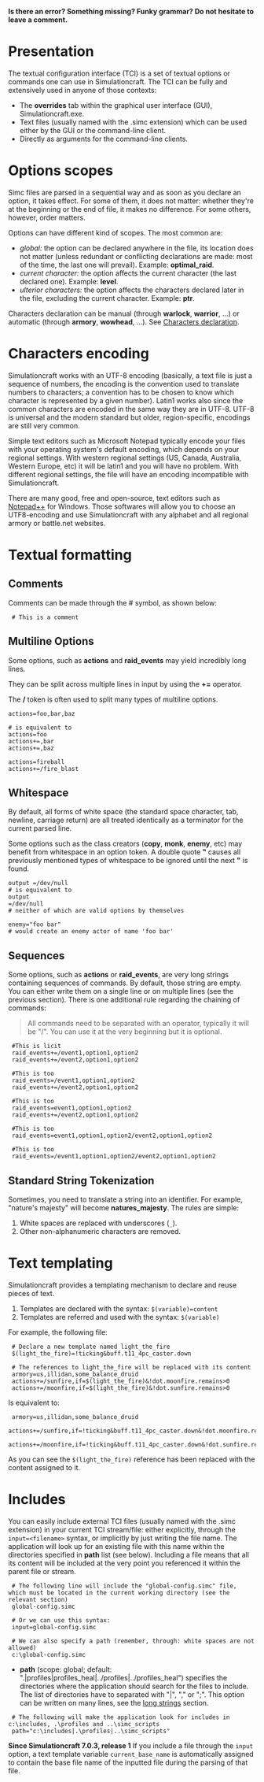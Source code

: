 **Is there an error? Something missing? Funky grammar? Do not hesitate to leave a comment.**

# Presentation
The textual configuration interface (TCI) is a set of textual options or commands one can use in Simulationcraft. The TCI can be fully and extensively used in anyone of those contexts:
  * The **overrides** tab within the graphical user interface (GUI), Simulationcraft.exe.
  * Text files (usually named with the .simc extension) which can be used either by the GUI or the command-line client.
  * Directly as arguments for the command-line clients.

# Options scopes
Simc files are parsed in a sequential way and as soon as you declare an option, it takes effect. For some of them, it does not matter: whether they're at the beginning or the end of file, it makes no difference. For some others, however, order matters.

Options can have different kind of scopes. The most common are:
  * _global:_ the option can be declared anywhere in the file, its location does not matter (unless redundant or conflicting declarations are made: most of the time, the last one will prevail). Example: **optimal\_raid**.
  * _current character:_ the option affects the current character (the last declared one). Example: **level**.
  * _ulterior characters:_ the option affects the characters declared later in the file, excluding the current character. Example: **ptr**.

Characters declaration can be manual (through **warlock**, **warrior**, ...) or automatic (through **armory**, **wowhead**, ...). See [Characters declaration](Characters#Declaration).

# Characters encoding
Simulationcraft works with an UTF-8 encoding (basically, a text file is just a sequence of numbers, the encoding is the convention used to translate numbers to characters; a convention has to be chosen to know which character is represented by a given number). Latin1 works also since the common characters are encoded in the same way they are in UTF-8. UTF-8 is universal and the modern standard but older, region-specific, encodings are still very common.

Simple text editors such as Microsoft Notepad typically encode your files with your operating system's default encoding, which depends on your regional settings. With western regional settings (US, Canada, Australia, Western Europe, etc) it will be latin1 and you will have no problem. With different regional settings, the file will have an encoding incompatible with Simulationcraft.

There are many good, free and open-source, text editors such as [Notepad++](http://notepad-plus-plus.org/) for Windows. Those softwares will allow you to choose an UTF8-encoding and use Simulationcraft with any alphabet and all regional armory or battle.net websites.

# Textual formatting

## Comments

Comments can be made through the # symbol, as shown below:
```
 # This is a comment
```

## Multiline Options
Some options, such as **actions** and **raid\_events** may yield incredibly long lines.

They can be split across multiple lines in input by using the **+=** operator.

The **/** token is often used to split many types of multiline options.

```
actions=foo,bar,baz

# is equivalent to
actions=foo
actions+=,bar
actions+=,baz

actions=fireball
actions+=/fire_blast
```

## Whitespace
By default, all forms of white space (the standard space character, tab, newline, carriage return) are all treated identically as a terminator for the current parsed line.

Some options such as the class creators (**copy**, **monk**, **enemy**, etc) may benefit from whitespace in an option token. A double quote **"** causes all previously mentioned types of whitespace to be ignored until the next **"** is found.

```
output =/dev/null
# is equivalent to
output
=/dev/null
# neither of which are valid options by themselves

enemy="foo bar"
# would create an enemy actor of name 'foo bar'
```

## Sequences

Some options, such as **actions** or **raid\_events**, are very long strings containing sequences of commands. By default, those string are empty. You can either write them on a single line or on multiple lines (see the previous section). There is one additional rule regarding the chaining of commands:
> All commands need to be separated with an operator, typically it will be "/". You can use it at the very beginning but it is optional.

```
 #This is licit
 raid_events+=/event1,option1,option2
 raid_events+=/event2,option1,option2

 #This is too
 raid_events=/event1,option1,option2
 raid_events+=/event2,option1,option2

 #This is too
 raid_events=event1,option1,option2
 raid_events+=/event2,option1,option2

 #This is too
 raid_events=event1,option1,option2/event2,option1,option2

 #This is too
 raid_events=/event1,option1,option2/event2,option1,option2
```

## Standard String Tokenization

Sometimes, you need to translate a string into an identifier. For example, "nature's majesty" will become **natures\_majesty**. The rules are simple:
  1. White spaces are replaced with underscores (`_`).
  1. Other non-alphanumeric characters are removed.

# Text templating
Simulationcraft provides a templating mechanism to declare and reuse pieces of text.
  1. Templates are declared with the syntax: `$(variable)=content`
  1. Templates are referred and used with the syntax: `$(variable)`

For example, the following file:
```
 # Declare a new template named light_the_fire
 $(light_the_fire)=!ticking&buff.t11_4pc_caster.down

 # The references to light_the_fire will be replaced with its content
 armory=us,illidan,some_balance_druid
 actions+=/sunfire,if=$(light_the_fire)&!dot.moonfire.remains>0
 actions+=/moonfire,if=$(light_the_fire)&!dot.sunfire.remains>0

```

Is equivalent to:
```
 armory=us,illidan,some_balance_druid
 actions+=/sunfire,if=!ticking&buff.t11_4pc_caster.down&!dot.moonfire.remains>0
 actions+=/moonfire,if=!ticking&buff.t11_4pc_caster.down&!dot.sunfire.remains>0
```
As you can see the `$(light_the_fire)` reference has been replaced with the content assigned to it.


# Includes

You can easily include external TCI files (usually named with the .simc extension) in your current TCI stream/file: either explicitly, through the `input=<filename>` syntax, or implicitly by just writing the file name. The application will look up for an existing file with this name within the directories specified in **path** list (see below). Including a file means that all its content will be included at the very point you referenced it within the parent file or stream.
```
 # The following line will include the "global-config.simc" file, which must be located in the current working directory (see the relevant section)
 global-config.simc

 # Or we can use this syntax:
 input=global-config.simc

 # We can also specify a path (remember, through: white spaces are not allowed)
 c:\global-config.simc

```
  * **path** (scope: global; default: ".|profiles|profiles\_heal|../profiles|../profiles\_heal") specifies the directories where the application should search for the files to include. The list of directories have to separated with "|", "," or ";". This option can be written on many lines, see the [long strings](#Long_strings) section.
```
 # The following will make the application look for includes in c:\includes, .\profiles and ..\simc_scripts
 path="c:\includes|.\profiles|..\simc_scripts"
```

**Since Simulationcraft 7.0.3, release 1** If you include a file through the `input` option, a text template variable `current_base_name` is automatically assigned to contain the base file name of the inputted file during the parsing of that file.